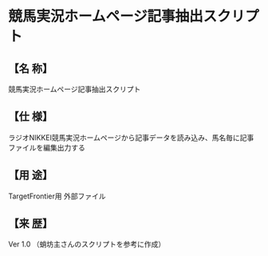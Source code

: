 # 競馬実況ホームページ記事抽出スクリプト
## 【名  称】  
競馬実況ホームページ記事抽出スクリプト
## 【仕  様】  
ラジオNIKKEI競馬実況ホームページから記事データを読み込み、馬名毎に記事ファイルを編集出力する
## 【用  途】  
TargetFrontier用 外部ファイル
## 【来  歴】  
Ver 1.0 （蛸坊主さんのスクリプトを参考に作成）